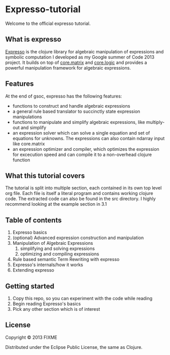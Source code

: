 # Expresso-tutorial
Welcome to the official expresso tutorial.

## What is expresso
[Expresso](https://github.com/clojure-numerics/expresso) is the clojure library
for algebraic manipulation of expressions and symbolic computation I developed
as my Google summer of Code 2013 project.
It builds on top of [core.matrix](https://github.com/clojure-numerics/core.matrix) and [core.logic](https://github.com/clojure/core.logic) and provides a
powerful manipulation framework for algebraic expressions.

## Features
At the end of gsoc, expresso has the following features:
- functions to construct and handle algebraic expressions
- a general rule based translator to succinctly state expression manipulations
- functions to manipulate and simplify algebraic expressions, like
  multiply-out and simplify
- an expression solver which can solve a single equation and set of equations
  for unknowns. The expressions can also contain ndarray input like core.matrix
- an expression optimizer and compiler, which optimizes the expression for
  excecution speed and can compile it to a non-overhead clojure function

## What this tutorial covers
The tutorial is split into multiple section, each contained in its own top level
org file. Each file is itself a literal program and contains working clojure
code. The extracted code can also be found in the src directory.
I highly recommend looking at the example section in 3.1

## Table of contents
   1. Expresso basics
   2. (optional) Advanced expression construction and manipulation
   3. Manipulation of Algebraic Expressions
      1. simplifying and solving expressions
	  2. optimizing and compiling expressions
   4. Rule based semantic Term Rewriting with expresso
   5. Expresso's internals/how it works
   6. Extending expresso

## Getting started
  1. Copy this repo, so you can experiment with the code while reading
  2. Begin reading Expresso's basics
  3. Pick any other section which is of interest



## License

Copyright © 2013 FIXME

Distributed under the Eclipse Public License, the same as Clojure.
